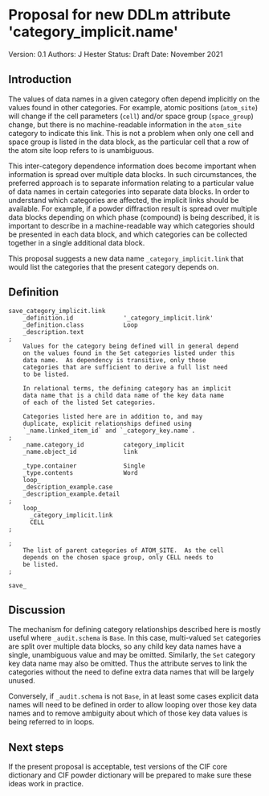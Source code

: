 # Proposal for new DDLm attribute 'category_implicit.name'

Version: 0.1
Authors: J Hester
Status: Draft
Date: November 2021

## Introduction

The values of data names in a given category often depend implicitly
on the values found in other categories.  For example, atomic
positions (`atom_site`) will change if the cell parameters (`cell`)
and/or space group (`space_group`) change, but there is no
machine-readable information in the `atom_site` category to indicate
this link. This is not a problem when only one cell and space group is
listed in the data block, as the particular cell that a row of the
atom site loop refers to is unambiguous.

This inter-category dependence information does become important when 
information is spread over multiple data blocks. In such circumstances,
the preferred approach is to separate information relating to a
particular value of data names in certain categories into separate
data blocks. In order to understand which categories are affected,
the implicit links should be available. For example, if a powder
diffraction result is spread over multiple data blocks depending on
which phase (compound) is being described, it is important to describe
in a machine-readable way which categories should be presented in
each data block, and which categories can be collected together in a
single additional data block.

This proposal suggests a new data name `_category_implicit.link`
that would list the categories that the present category depends
on.

## Definition

```
save_category_implicit.link
    _definition.id              '_category_implicit.link'
    _definition.class           Loop
    _description.text
;
    Values for the category being defined will in general depend
    on the values found in the Set categories listed under this
    data name.  As dependency is transitive, only those 
    categories that are sufficient to derive a full list need
    to be listed.
    
    In relational terms, the defining category has an implicit
    data name that is a child data name of the key data name
    of each of the listed Set categories.
    
    Categories listed here are in addition to, and may
    duplicate, explicit relationships defined using
    `_name.linked_item_id` and `_category_key.name`.
;
    _name.category_id           category_implicit
    _name.object_id             link

    _type.container             Single
    _type.contents              Word
    loop_
    _description_example.case
    _description_example.detail
;
    loop_
      _category_implicit.link
      CELL
;

;
    The list of parent categories of ATOM_SITE.  As the cell
    depends on the chosen space group, only CELL needs to
    be listed.
;

save_
```

## Discussion

The mechanism for defining category relationships described here
is mostly useful where `_audit.schema` is `Base`.  In this case,
multi-valued `Set` categories are split over multiple data blocks,
so any child key data names have a single, unambiguous value and
may be omitted. Similarly, the `Set` category key data name may
also be omitted. Thus the attribute serves to link the categories
without the need to define extra data names that will be largely
unused.

Conversely, if `_audit.schema` is not `Base`, in at least some
cases explicit data names will need to be defined in order
to allow looping over those key data names and to remove ambiguity
about which of those key data values is being referred to in
loops.

## Next steps

If the present proposal is acceptable, test versions of the CIF
core dictionary and CIF powder dictionary will be prepared to
make sure these ideas work in practice.
